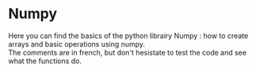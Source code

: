 # Numpy

Here you can find the basics of the python librairy Numpy : how to create arrays and basic operations using numpy.    
The comments are in french, but don't hesistate to test the code and see what the functions do. 
